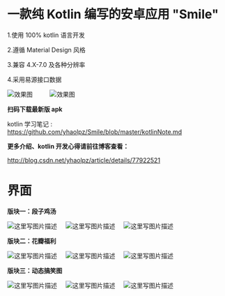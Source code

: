 一款纯 Kotlin 编写的安卓应用 "Smile"
=====

1.使用 100% kotlin 语言开发

2.遵循 Material Design 风格

3.兼容 4.X-7.0 及各种分辨率

4.采用易源接口数据

![效果图](https://raw.githubusercontent.com/yhaolpz/Smile/master/img-folder/qrcode.jpg)&nbsp;&nbsp;&nbsp;&nbsp;&nbsp;&nbsp;&nbsp;&nbsp;&nbsp;&nbsp;![效果图](https://raw.githubusercontent.com/yhaolpz/Smile/master/img-folder/icon.png)

**扫码下载最新版 apk**

kotlin 学习笔记 : https://github.com/yhaolpz/Smile/blob/master/kotlinNote.md

**更多介绍、kotlin 开发心得请前往博客查看：**

http://blog.csdn.net/yhaolpz/article/details/77922521

界面
====
**版块一：段子鸡汤**

![这里写图片描述](http://img.blog.csdn.net/20170911103951126?watermark/2/text/aHR0cDovL2Jsb2cuY3Nkbi5uZXQveWhhb2xweg==/font/5a6L5L2T/fontsize/400/fill/I0JBQkFCMA==/dissolve/70/gravity/SouthEast)&nbsp;&nbsp;&nbsp;&nbsp;&nbsp;![这里写图片描述](http://img.blog.csdn.net/20170911103447613?watermark/2/text/aHR0cDovL2Jsb2cuY3Nkbi5uZXQveWhhb2xweg==/font/5a6L5L2T/fontsize/400/fill/I0JBQkFCMA==/dissolve/70/gravity/SouthEast)&nbsp;&nbsp;&nbsp;&nbsp;&nbsp;![这里写图片描述](http://img.blog.csdn.net/20170911104849849?watermark/2/text/aHR0cDovL2Jsb2cuY3Nkbi5uZXQveWhhb2xweg==/font/5a6L5L2T/fontsize/400/fill/I0JBQkFCMA==/dissolve/70/gravity/SouthEast)<br>

**版块二：花瓣福利**

![这里写图片描述](http://img.blog.csdn.net/20170911104202664?watermark/2/text/aHR0cDovL2Jsb2cuY3Nkbi5uZXQveWhhb2xweg==/font/5a6L5L2T/fontsize/400/fill/I0JBQkFCMA==/dissolve/70/gravity/SouthEast)&nbsp;&nbsp;&nbsp;&nbsp;&nbsp;![这里写图片描述](http://img.blog.csdn.net/20170911104513295?watermark/2/text/aHR0cDovL2Jsb2cuY3Nkbi5uZXQveWhhb2xweg==/font/5a6L5L2T/fontsize/400/fill/I0JBQkFCMA==/dissolve/70/gravity/SouthEast)&nbsp;&nbsp;&nbsp;&nbsp;&nbsp;![这里写图片描述](http://img.blog.csdn.net/20170911104535864?watermark/2/text/aHR0cDovL2Jsb2cuY3Nkbi5uZXQveWhhb2xweg==/font/5a6L5L2T/fontsize/400/fill/I0JBQkFCMA==/dissolve/70/gravity/SouthEast)<br>

**版块三：动态搞笑图**

![这里写图片描述](https://raw.githubusercontent.com/yhaolpz/Smile/master/img-folder/1.gif)&nbsp;&nbsp;&nbsp;&nbsp;&nbsp;![这里写图片描述](https://raw.githubusercontent.com/yhaolpz/Smile/master/img-folder/2.gif)&nbsp;&nbsp;&nbsp;&nbsp;&nbsp;![这里写图片描述](http://img.blog.csdn.net/20170911161959651?watermark/2/text/aHR0cDovL2Jsb2cuY3Nkbi5uZXQveWhhb2xweg==/font/5a6L5L2T/fontsize/400/fill/I0JBQkFCMA==/dissolve/70/gravity/SouthEast)<br>